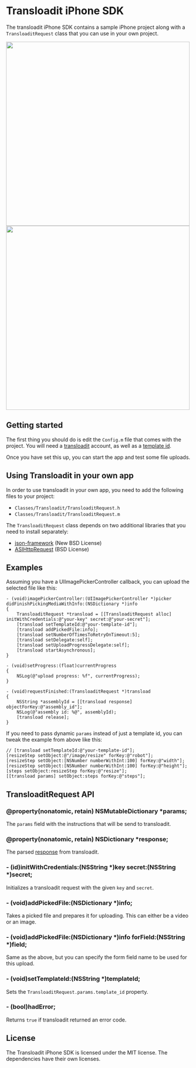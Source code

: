 # Transloadit iPhone SDK

The transloadit iPhone SDK contains a sample iPhone project along with a
`TransloaditRequest` class that you can use in your own project.

<a href="https://github.com/transloadit/iphone-sdk/raw/master/Screenshots/device/1.png">
<img src="https://github.com/transloadit/iphone-sdk/raw/master/Screenshots/device/1.png" height="500">
</a>
<a href="https://github.com/transloadit/iphone-sdk/raw/master/Screenshots/device/2.png">
<img src="https://github.com/transloadit/iphone-sdk/raw/master/Screenshots/device/2.png" height="500">
</a>

## Getting started

The first thing you should do is edit the `Config.m` file that comes with the
project. You will need a [transloadit](http://transloadit.com/) account, as well
as a [template id](http://transloadit.com/docs/templates).

Once you have set this up, you can start the app and test some file
uploads.

## Using Transloadit in your own app

In order to use transloadit in your own app, you need to add the following
files to your project:

* `Classes/Transloadit/TransloaditRequest.h`
* `Classes/Transloadit/TransloaditRequest.m`

The `TransloaditRequest` class depends on two additional libraries that you
need to install separately:

* [json-framework](http://code.google.com/p/json-framework/wiki/InstallationInstructions) (New BSD License)
* [ASIHttpRequest](http://allseeing-i.com/ASIHTTPRequest/Setup-instructions) (BSD License)

## Examples

Assuming you have a UIImagePickerController callback, you can upload the selected
file like this:

	- (void)imagePickerController:(UIImagePickerController *)picker didFinishPickingMediaWithInfo:(NSDictionary *)info
	{
		TransloaditRequest *transload = [[TransloaditRequest alloc] initWithCredentials:@"your-key" secret:@"your-secret"];
		[transload setTemplateId:@"your-template-id"];
		[transload addPickedFile:info];
		[transload setNumberOfTimesToRetryOnTimeout:5];
		[transload setDelegate:self];
		[transload setUploadProgressDelegate:self];
		[transload startAsynchronous];
	}

	- (void)setProgress:(float)currentProgress
	{
		NSLog(@"upload progress: %f", currentProgress);
	}

	- (void)requestFinished:(TransloaditRequest *)transload
	{
		NSString *assemblyId = [[transload response] objectForKey:@"assembly_id"];
		NSLog(@"assembly id: %@", assemblyId);
		[transload release];
	}

If you need to pass dynamic `params` instead of just a template id, you can
tweak the example from above like this:

	// [transload setTemplateId:@"your-template-id"];
	[resizeStep setObject:@"/image/resize" forKey:@"robot"];
	[resizeStep setObject:[NSNumber numberWithInt:100] forKey:@"width"];
	[resizeStep setObject:[NSNumber numberWithInt:100] forKey:@"height"];
	[steps setObject:resizeStep forKey:@"resize"];
	[[transload params] setObject:steps forKey:@"steps"];

## TransloaditRequest API

### @property(nonatomic, retain) NSMutableDictionary \*params;

The `params` field with the instructions that will be send to transloadit.

### @property(nonatomic, retain) NSDictionary \*response;

The parsed [response](http://transloadit.com/docs/assemblies#response-format) from transloadit.

### - (id)initWithCredentials:(NSString \*)key secret:(NSString \*)secret;

Initializes a transloadit request with the given `key` and `secret`.

### - (void)addPickedFile:(NSDictionary \*)info;

Takes a picked file and prepares it for uploading. This can either be a video
or an image.

### - (void)addPickedFile:(NSDictionary \*)info forField:(NSString \*)field;

Same as the above, but you can specify the form field name to be used for this
upload.

### - (void)setTemplateId:(NSString \*)templateId;

Sets the `TransloaditRequest.params.template_id` property.

### - (bool)hadError;

Returns `true` if transloadit returned an error code.

## License

The Transloadit iPhone SDK is licensed under the MIT license. The dependencies
have their own licenses.
